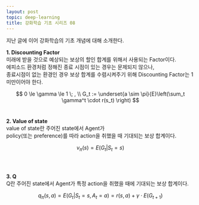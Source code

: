 ```yaml
---
layout: post
topic: deep-learning
title: 강화학습 기초 시리즈 08
---
```


지난 글에 이어 강화학습의 기초 개념에 대해 소개한다.  

**1. Discounting Factor**  
미래에 받을 것으로 예상되는 보상의 할인 합계를 위해서 사용되는 Factor이다.  
에피소드 환경처럼 정해진 종료 시점이 있는 경우는 문제되지 않으나,  
종료시점이 없는 환경인 경우 보상 합계를 수렴시켜주기 위해 Discounting Factor는 1 미만이어야 한다.  

$$
0 \le \gamma \le 1 \; , \\
G_t := \underset{a \sim \pi}{E}\left(\sum_t \gamma^t \cdot r(s_t) \right)
$$
<br>

**2. Value of state**  
value of state란 주어진 state에서 Agent가  
policy(또는 preference)를 따라 action을 취했을 때 기대되는 보상 합계이다.  

$$
v_{\pi}(s) = E(G_t|S_t=s)
$$  
<br>

**3. Q**  
Q란 주어진 state에서 Agent가 특정 action을 취했을 때에 기대되는 보상 합계이다.  

$$
q_{\pi}(s,a) = E(G_t|S_t=s,A_t=a) = r(s,a) + \gamma \cdot E(G_{t+1})
$$
<br>
